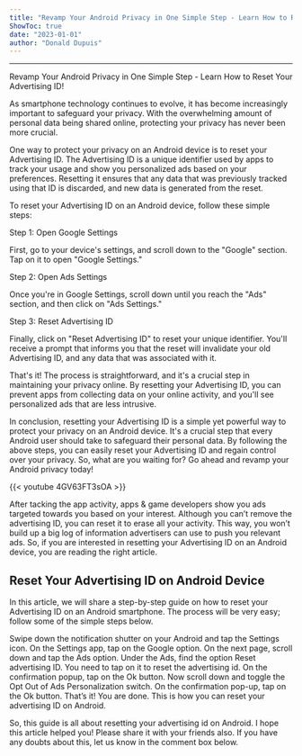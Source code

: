 ```yaml
---
title: "Revamp Your Android Privacy in One Simple Step - Learn How to Reset Your Advertising ID!"
ShowToc: true 
date: "2023-01-01"
author: "Donald Dupuis"
---
```

*****
Revamp Your Android Privacy in One Simple Step - Learn How to Reset Your Advertising ID!

As smartphone technology continues to evolve, it has become increasingly important to safeguard your privacy. With the overwhelming amount of personal data being shared online, protecting your privacy has never been more crucial.

One way to protect your privacy on an Android device is to reset your Advertising ID. The Advertising ID is a unique identifier used by apps to track your usage and show you personalized ads based on your preferences. Resetting it ensures that any data that was previously tracked using that ID is discarded, and new data is generated from the reset.

To reset your Advertising ID on an Android device, follow these simple steps:

Step 1: Open Google Settings

First, go to your device's settings, and scroll down to the "Google" section. Tap on it to open "Google Settings."

Step 2: Open Ads Settings

Once you're in Google Settings, scroll down until you reach the "Ads" section, and then click on "Ads Settings."

Step 3: Reset Advertising ID

Finally, click on "Reset Advertising ID" to reset your unique identifier. You'll receive a prompt that informs you that the reset will invalidate your old Advertising ID, and any data that was associated with it.

That's it! The process is straightforward, and it's a crucial step in maintaining your privacy online. By resetting your Advertising ID, you can prevent apps from collecting data on your online activity, and you'll see personalized ads that are less intrusive.

In conclusion, resetting your Advertising ID is a simple yet powerful way to protect your privacy on an Android device. It's a crucial step that every Android user should take to safeguard their personal data. By following the above steps, you can easily reset your Advertising ID and regain control over your privacy. So, what are you waiting for? Go ahead and revamp your Android privacy today!

{{< youtube 4GV63FT3sOA >}} 



After tacking the app activity, apps & game developers show you ads targeted towards you based on your interest. Although you can’t remove the advertising ID, you can reset it to erase all your activity.
This way, you won’t build up a big log of information advertisers can use to push you relevant ads. So, if you are interested in resetting your Advertising ID on an Android device, you are reading the right article.

 
## Reset Your Advertising ID on Android Device


In this article, we will share a step-by-step guide on how to reset your Advertising ID on an Android smartphone. The process will be very easy; follow some of the simple steps below.

 

Swipe down the notification shutter on your Android and tap the Settings icon.
On the Settings app, tap on the Google option.
On the next page, scroll down and tap the Ads option.
Under the Ads, find the option Reset advertising ID. You need to tap on it to reset the advertising id.
On the confirmation popup, tap on the Ok button.
Now scroll down and toggle the Opt Out of Ads Personalization switch.
On the confirmation pop-up, tap on the Ok button.
That’s it! You are done. This is how you can reset your advertising ID on Android.



So, this guide is all about resetting your advertising id on Android. I hope this article helped you! Please share it with your friends also. If you have any doubts about this, let us know in the comment box below.






